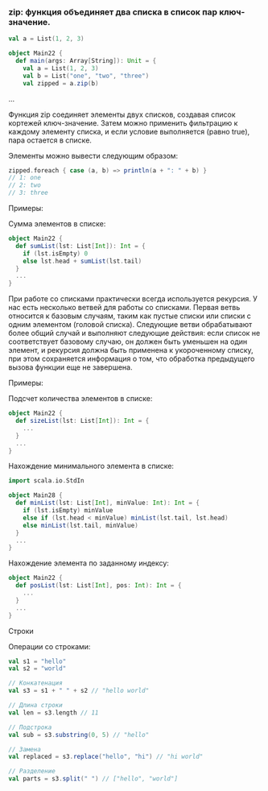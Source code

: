 ### zip: функция объединяет два списка в список пар ключ-значение.

```scala
val a = List(1, 2, 3)

object Main22 {
  def main(args: Array[String]): Unit = {
    val a = List(1, 2, 3)
    val b = List("one", "two", "three")
    val zipped = a.zip(b)
```
...

Функция zip соединяет элементы двух списков, создавая список кортежей ключ-значение. Затем можно применить фильтрацию к каждому элементу списка, и если условие выполняется (равно true), пара остается в списке.

Элементы можно вывести следующим образом:

```scala
zipped.foreach { case (a, b) => println(a + ": " + b) }
// 1: one
// 2: two
// 3: three
```

Примеры:

Сумма элементов в списке:
```scala
object Main22 {
  def sumList(lst: List[Int]): Int = {
    if (lst.isEmpty) 0
    else lst.head + sumList(lst.tail)
  }
  ...
}
```

При работе со списками практически всегда используется рекурсия. У нас есть несколько ветвей для работы со списками. Первая ветвь относится к базовым случаям, таким как пустые списки или списки с одним элементом (головой списка). Следующие ветви обрабатывают более общий случай и выполняют следующие действия: если список не соответствует базовому случаю, он должен быть уменьшен на один элемент, и рекурсия должна быть применена к укороченному списку, при этом сохраняется информация о том, что обработка предыдущего вызова функции еще не завершена.

Примеры:

Подсчет количества элементов в списке:
```scala
object Main22 {
  def sizeList(lst: List[Int]): Int = {
    ...
  }
  ...
}
```

Нахождение минимального элемента в списке:
```scala
import scala.io.StdIn

object Main28 {
  def minList(lst: List[Int], minValue: Int): Int = {
    if (lst.isEmpty) minValue
    else if (lst.head < minValue) minList(lst.tail, lst.head)
    else minList(lst.tail, minValue)
  }
  ...
}
```

Нахождение элемента по заданному индексу:
```scala
object Main22 {
  def posList(lst: List[Int], pos: Int): Int = {
    ...
  }
  ...
}
```

Строки

Операции со строками:

```scala
val s1 = "hello"
val s2 = "world"

// Конкатенация
val s3 = s1 + " " + s2 // "hello world"

// Длина строки
val len = s3.length // 11

// Подстрока
val sub = s3.substring(0, 5) // "hello"

// Замена
val replaced = s3.replace("hello", "hi") // "hi world"

// Разделение
val parts = s3.split(" ") // ["hello", "world"]
```
